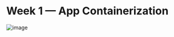 # Week 1 — App Containerization


![image](https://user-images.githubusercontent.com/76501021/221369527-006d61c1-3a05-4e1d-b4d4-c479a713e997.png)
